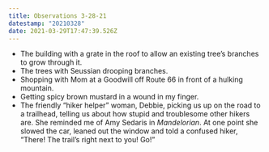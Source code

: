 ```yaml
---
title: Observations 3-28-21
datestamp: "20210328"
date: 2021-03-29T17:47:39.526Z
---
```

- The building with a grate in the roof to allow an existing tree’s branches to grow through it.
- The trees with Seussian drooping branches.
- Shopping with Mom at a Goodwill off Route 66 in front of a hulking mountain.
- Getting spicy brown mustard in a wound in my finger.
- The friendly “hiker helper” woman, Debbie, picking us up on the road to a trailhead, telling us about how stupid and troublesome other hikers are. She reminded me of Amy Sedaris in *Mandelorian*. At one point she slowed the car, leaned out the window and told a confused hiker, “There! The trail’s right next to you! Go!”